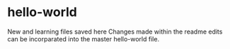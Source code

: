 # hello-world
New and learning files saved here
Changes made within the readme edits can be incorparated into the master hello-world file.
